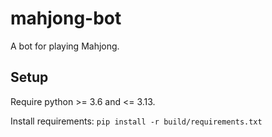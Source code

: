 # mahjong-bot
A bot for playing Mahjong.

## Setup
Require python >= 3.6 and <= 3.13.

Install requirements:
`pip install -r build/requirements.txt`
